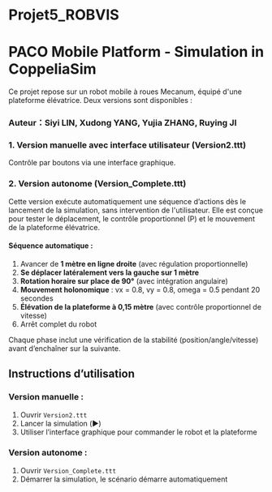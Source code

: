 # Projet5_ROBVIS
# PACO Mobile Platform - Simulation in CoppeliaSim
Ce projet repose sur un robot mobile à roues Mecanum, équipé d'une plateforme élévatrice. Deux versions sont disponibles :

### Auteur：Siyi LIN, Xudong YANG, Yujia ZHANG, Ruying JI

### 1. Version manuelle avec interface utilisateur (Version2.ttt)
Contrôle par boutons via une interface graphique.


### 2. Version autonome (Version_Complete.ttt)
Cette version exécute automatiquement une séquence d’actions dès le lancement de la simulation, sans intervention de l'utilisateur. Elle est conçue pour tester le déplacement, le contrôle proportionnel (P) et le mouvement de la plateforme élévatrice.

#### Séquence automatique :
1. Avancer de **1 mètre en ligne droite** (avec régulation proportionnelle)
2. **Se déplacer latéralement vers la gauche sur 1 mètre**
3. **Rotation horaire sur place de 90°** (avec intégration angulaire)
4. **Mouvement holonomique** : vx = 0.8, vy = 0.8, omega = 0.5 pendant 20 secondes
5. **Élévation de la plateforme à 0,15 mètre** (avec contrôle proportionnel de vitesse)
6. Arrêt complet du robot

Chaque phase inclut une vérification de la stabilité (position/angle/vitesse) avant d’enchaîner sur la suivante.


## Instructions d’utilisation

### Version manuelle :
1. Ouvrir `Version2.ttt`
2. Lancer la simulation (▶️)
3. Utiliser l’interface graphique pour commander le robot et la plateforme

### Version autonome :
1. Ouvrir `Version_Complete.ttt`
2. Démarrer la simulation, le scénario démarre automatiquement

